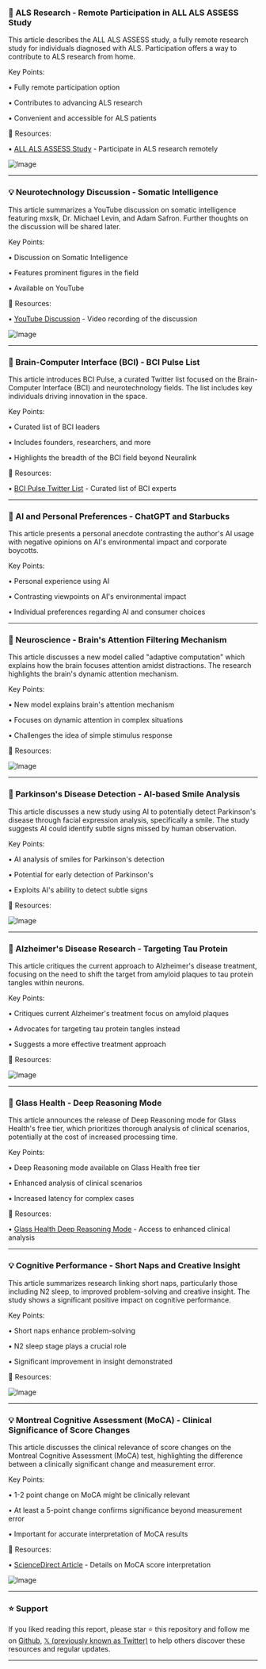 ### 🤖 ALS Research - Remote Participation in ALL ALS ASSESS Study

This article describes the ALL ALS ASSESS study, a fully remote research study for individuals diagnosed with ALS.  Participation offers a way to contribute to ALS research from home.


Key Points:

• Fully remote participation option

• Contributes to advancing ALS research

• Convenient and accessible for ALS patients


🔗 Resources:

• [ALL ALS ASSESS Study](http://ALL-ALS.org) - Participate in ALS research remotely

![Image](https://pbs.twimg.com/media/Guit1q9WQAAySON?format=jpg&name=small)


---
### 💡  Neurotechnology Discussion - Somatic Intelligence

This article summarizes a YouTube discussion on somatic intelligence featuring  mxslk, Dr. Michael Levin, and Adam Safron.  Further thoughts on the discussion will be shared later.


Key Points:

• Discussion on Somatic Intelligence

• Features prominent figures in the field

• Available on YouTube


🔗 Resources:

• [YouTube Discussion](https://x.com/mxslk/status/1936549269135102416/photo/1) - Video recording of the discussion

![Image](https://pbs.twimg.com/media/GuAAutaXAAEZsZw?format=jpg&name=small)


---
### 🚀 Brain-Computer Interface (BCI) -  BCI Pulse List

This article introduces BCI Pulse, a curated Twitter list focused on the Brain-Computer Interface (BCI) and neurotechnology fields. The list includes key individuals driving innovation in the space.


Key Points:

• Curated list of BCI leaders

• Includes founders, researchers, and more

• Highlights the breadth of the BCI field beyond Neuralink


🔗 Resources:

• [BCI Pulse Twitter List](https://x.com/i/lists/1920755263159808467) - Curated list of BCI experts


---
### 🤖 AI and Personal Preferences - ChatGPT and Starbucks

This article presents a personal anecdote contrasting the author's AI usage with negative opinions on AI's environmental impact and corporate boycotts.


Key Points:

• Personal experience using AI

• Contrasting viewpoints on AI's environmental impact

•  Individual preferences regarding AI and consumer choices



---
### 🤖  Neuroscience - Brain's Attention Filtering Mechanism

This article discusses a new model called "adaptive computation" which explains how the brain focuses attention amidst distractions.  The research highlights the brain's dynamic attention mechanism.


Key Points:

• New model explains brain's attention mechanism

• Focuses on dynamic attention in complex situations

• Challenges the idea of simple stimulus response


🔗 Resources:

![Image](https://pbs.twimg.com/media/Gue0s-1WwAAAH3o?format=jpg&name=small)


---
### 🤖 Parkinson's Disease Detection - AI-based Smile Analysis

This article discusses a new study using AI to potentially detect Parkinson's disease through facial expression analysis, specifically a smile. The study suggests AI could identify subtle signs missed by human observation.


Key Points:

• AI analysis of smiles for Parkinson's detection

• Potential for early detection of Parkinson's

• Exploits AI's ability to detect subtle signs


🔗 Resources:

![Image](https://pbs.twimg.com/media/GucqtPGWYAAMFQz?format=jpg&name=small)


---
### 🤖 Alzheimer's Disease Research - Targeting Tau Protein

This article critiques the current approach to Alzheimer's disease treatment, focusing on the need to shift the target from amyloid plaques to tau protein tangles within neurons.


Key Points:

• Critiques current Alzheimer's treatment focus on amyloid plaques

• Advocates for targeting tau protein tangles instead

• Suggests a more effective treatment approach


🔗 Resources:

![Image](https://pbs.twimg.com/media/GuOKFEjWQAALRXM?format=jpg&name=small)


---
### 🚀 Glass Health - Deep Reasoning Mode

This article announces the release of Deep Reasoning mode for Glass Health's free tier, which prioritizes thorough analysis of clinical scenarios, potentially at the cost of increased processing time.


Key Points:

• Deep Reasoning mode available on Glass Health free tier

• Enhanced analysis of clinical scenarios

• Increased latency for complex cases


🔗 Resources:

• [Glass Health Deep Reasoning Mode](http://glass.health) - Access to enhanced clinical analysis


---
### 💡 Cognitive Performance - Short Naps and Creative Insight

This article summarizes research linking short naps, particularly those including N2 sleep, to improved problem-solving and creative insight. The study shows a significant positive impact on cognitive performance.


Key Points:

• Short naps enhance problem-solving

• N2 sleep stage plays a crucial role

• Significant improvement in insight demonstrated


🔗 Resources:

![Image](https://pbs.twimg.com/media/GuZQp_sWkAAFy1j?format=jpg&name=small)


---
### 💡  Montreal Cognitive Assessment (MoCA) - Clinical Significance of Score Changes

This article discusses the clinical relevance of score changes on the Montreal Cognitive Assessment (MoCA) test, highlighting the difference between a clinically significant change and measurement error.


Key Points:

• 1-2 point change on MoCA might be clinically relevant

• At least a 5-point change confirms significance beyond measurement error

• Important for accurate interpretation of MoCA results


🔗 Resources:

• [ScienceDirect Article](https://sciencedirect.com/science/article/pii/S2666245024000230) -  Details on MoCA score interpretation


![Image](https://pbs.twimg.com/media/GuYdivkXIAE4-5z?format=jpg&name=small)


---

### ⭐️ Support

If you liked reading this report, please star ⭐️ this repository and follow me on [Github](https://github.com/Drix10), [𝕏 (previously known as Twitter)](https://x.com/DRIX_10_) to help others discover these resources and regular updates.

---